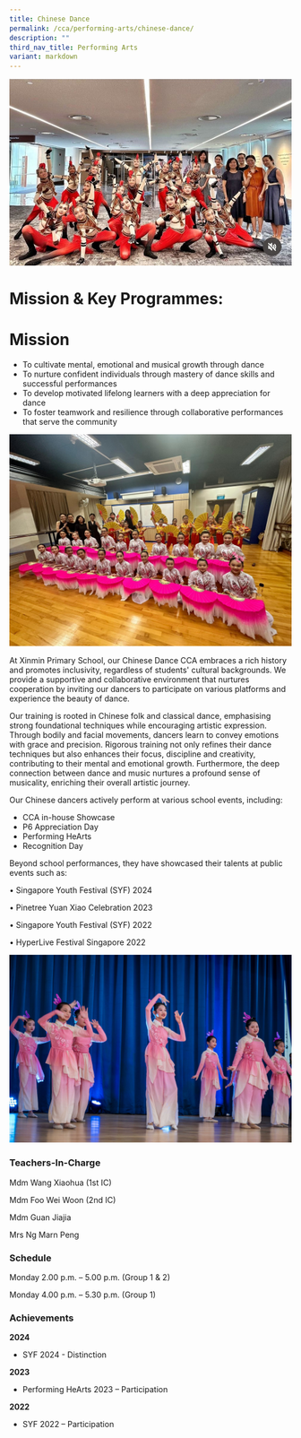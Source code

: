 ```yaml
---
title: Chinese Dance
permalink: /cca/performing-arts/chinese-dance/
description: ""
third_nav_title: Performing Arts
variant: markdown
---
```

![](/images/SYF_2024.jpg)

# **Mission & Key Programmes:**

# **Mission**

* To cultivate mental, emotional and musical growth through dance
* To nurture confident individuals through mastery of dance skills and successful performances
* To develop motivated lifelong learners with a deep appreciation for dance
* To foster teamwork and resilience through collaborative performances that serve the community

![](/images/Performing_hearts_2023.jpg)

At Xinmin Primary School, our Chinese Dance CCA embraces a rich history and promotes inclusivity, regardless of students' cultural backgrounds. We provide a supportive and collaborative environment that nurtures cooperation by inviting our dancers to participate on various platforms and experience the beauty of dance. 

Our training is rooted in Chinese folk and classical dance, emphasising strong foundational techniques while encouraging artistic expression. Through bodily and facial movements, dancers learn to convey emotions with grace and precision. Rigorous training not only refines their dance techniques but also enhances their focus, discipline and creativity, contributing to their mental and emotional growth. Furthermore, the deep connection between dance and music nurtures a profound sense of musicality, enriching their overall artistic journey.

Our Chinese dancers actively perform at various school events, including:

* CCA in-house Showcase
* P6 Appreciation Day
* Performing HeArts
* Recognition Day

Beyond school performances, they have showcased their talents at public events such as:

•	Singapore Youth Festival (SYF) 2024

•	Pinetree Yuan Xiao Celebration 2023

•	Singapore Youth Festival (SYF) 2022

•	HyperLive Festival Singapore 2022

![](/images/CD_Reg_2024__16_.jpg)

### Teachers-In-Charge

Mdm Wang Xiaohua (1st IC)

Mdm Foo Wei Woon (2nd IC)

Mdm Guan Jiajia

Mrs Ng Marn Peng


### Schedule

Monday 2.00 p.m. – 5.00 p.m. (Group 1 & 2)

Monday 4.00 p.m. – 5.30 p.m. (Group 1)


### Achievements

**2024**

* SYF 2024 - Distinction

**2023**

* Performing HeArts 2023 – Participation

**2022**

* SYF 2022 – Participation